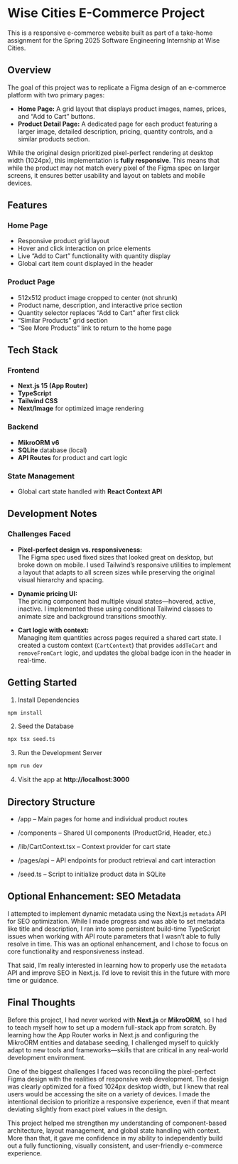 # Wise Cities E-Commerce Project

This is a responsive e-commerce website built as part of a take-home assignment for the Spring 2025 Software Engineering Internship at Wise Cities.

## Overview

The goal of this project was to replicate a Figma design of an e-commerce platform with two primary pages:

- **Home Page:** A grid layout that displays product images, names, prices, and “Add to Cart” buttons.
- **Product Detail Page:** A dedicated page for each product featuring a larger image, detailed description, pricing, quantity controls, and a similar products section.

While the original design prioritized pixel-perfect rendering at desktop width (1024px), this implementation is **fully responsive**. This means that while the product may not match every pixel of the Figma spec on larger screens, it ensures better usability and layout on tablets and mobile devices.

## Features

### Home Page
- Responsive product grid layout
- Hover and click interaction on price elements
- Live “Add to Cart” functionality with quantity display
- Global cart item count displayed in the header

### Product Page
- 512x512 product image cropped to center (not shrunk)
- Product name, description, and interactive price section
- Quantity selector replaces “Add to Cart” after first click
- “Similar Products” grid section
- “See More Products” link to return to the home page

## Tech Stack

### Frontend
- **Next.js 15 (App Router)**
- **TypeScript**
- **Tailwind CSS**
- **Next/Image** for optimized image rendering

### Backend
- **MikroORM v6**
- **SQLite** database (local)
- **API Routes** for product and cart logic

### State Management
- Global cart state handled with **React Context API**

## Development Notes

### Challenges Faced

- **Pixel-perfect design vs. responsiveness:**  
  The Figma spec used fixed sizes that looked great on desktop, but broke down on mobile. I used Tailwind’s responsive utilities to implement a layout that adapts to all screen sizes while preserving the original visual hierarchy and spacing.

- **Dynamic pricing UI:**  
  The pricing component had multiple visual states—hovered, active, inactive. I implemented these using conditional Tailwind classes to animate size and background transitions smoothly.

- **Cart logic with context:**  
  Managing item quantities across pages required a shared cart state. I created a custom context (`CartContext`) that provides `addToCart` and `removeFromCart` logic, and updates the global badge icon in the header in real-time.

## Getting Started

1. Install Dependencies

```bash
npm install
```

2. Seed the Database

```bash
npx tsx seed.ts
```

3. Run the Development Server

```bash
npm run dev
```

4. Visit the app at **http://localhost:3000**


## Directory Structure

- /app – Main pages for home and individual product routes

- /components – Shared UI components (ProductGrid, Header, etc.)

- /lib/CartContext.tsx – Context provider for cart state

- /pages/api – API endpoints for product retrieval and cart interaction

- /seed.ts – Script to initialize product data in SQLite

## Optional Enhancement: SEO Metadata

I attempted to implement dynamic metadata using the Next.js `metadata` API for SEO optimization. While I made progress and was able to set metadata like title and description, I ran into some persistent build-time TypeScript issues when working with API route parameters that I wasn’t able to fully resolve in time. This was an optional enhancement, and I chose to focus on core functionality and responsiveness instead.

That said, I’m really interested in learning how to properly use the `metadata` API and improve SEO in Next.js. I’d love to revisit this in the future with more time or guidance.


## Final Thoughts

Before this project, I had never worked with **Next.js** or **MikroORM**, so I had to teach myself how to set up a modern full-stack app from scratch. By learning how the App Router works in Next.js and configuring the MikroORM entities and database seeding, I challenged myself to quickly adapt to new tools and frameworks—skills that are critical in any real-world development environment.

One of the biggest challenges I faced was reconciling the pixel-perfect Figma design with the realities of responsive web development. The design was clearly optimized for a fixed 1024px desktop width, but I knew that real users would be accessing the site on a variety of devices. I made the intentional decision to prioritize a responsive experience, even if that meant deviating slightly from exact pixel values in the design.

This project helped me strengthen my understanding of component-based architecture, layout management, and global state handling with context. More than that, it gave me confidence in my ability to independently build out a fully functioning, visually consistent, and user-friendly e-commerce experience.




